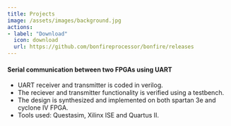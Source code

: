 ```yaml
---
title: Projects
image: /assets/images/background.jpg
actions:
- label: "Download"
  icon: download
  url: https://github.com/bonfireprocessor/bonfire/releases
---
```


#### Serial communication between two FPGAs using UART
* UART receiver and transmitter is coded in verilog.
* The reciever and transmitter functionality is verified using a testbench.
* The design is synthesized and implemented on both spartan 3e and cyclone IV FPGA.
* Tools used: Questasim, Xilinx ISE and Quartus II.
